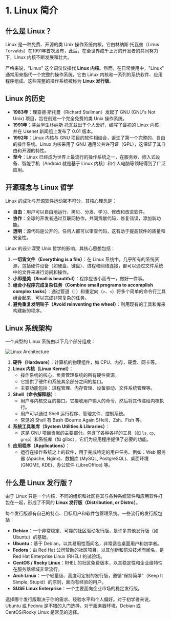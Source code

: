 # 1. Linux 简介

## 什么是 Linux？

Linux 是一种免费、开源的类 Unix 操作系统内核。它由林纳斯·托瓦兹（Linus Torvalds）在1991年首次发布，此后，在全世界成千上万的开发者的共同努力下，Linux 内核不断发展和壮大。

严格来说，"Linux" 这个词仅仅指代 **Linux 内核**。然而，在日常使用中，"Linux" 通常用来指代一个完整的操作系统，它由 Linux 内核和一系列的系统软件、应用程序组成。这些完整的操作系统被称为 **Linux 发行版**。

## Linux 的历史

- **1983年**：理查德·斯托曼（Richard Stallman）发起了 GNU (GNU's Not Unix) 项目，旨在创建一个完全免费的类 Unix 操作系统。
- **1991年**：芬兰学生林纳斯·托瓦兹出于个人爱好，编写了最初的 Linux 内核，并在 Usenet 新闻组上发布了 0.01 版本。
- **1992年**：Linux 内核与 GNU 项目的软件相结合，诞生了第一个完整的、自由的操作系统。Linux 内核采用了 GNU 通用公共许可证（GPL），这保证了其自由和开源的特性。
- **至今**：Linux 已经成为世界上最流行的操作系统之一，在服务器、嵌入式设备、智能手机（Android 就是基于 Linux 内核）和个人电脑等领域得到了广泛应用。

## 开源理念与 Linux 哲学

Linux 的成功与开源软件运动密不可分。其核心理念是：

- **自由**：用户可以自由地运行、拷贝、分发、学习、修改和改进软件。
- **协作**：全球的开发者通过互联网协作，共同贡献代码，修复错误，添加新功能。
- **透明**：源代码是公开的，任何人都可以审查代码，这有助于提高软件的质量和安全性。

Linux 的设计深受 Unix 哲学的影响，其核心思想包括：

1.  **一切皆文件（Everything is a file）**：在 Linux 系统中，几乎所有的系统资源，包括硬件设备（如硬盘、键盘）、进程和网络连接，都可以通过文件系统中的文件来进行访问和操作。
2.  **小即是美（Small is beautiful）**：程序应该小而专一，做好一件事。
3.  **组合小程序完成复杂任务（Combine small programs to accomplish complex tasks）**：通过管道（`|`）和重定向（`>`、`<`）将多个简单的命令行工具组合起来，可以完成非常复杂的任务。
4.  **避免重复发明轮子（Avoid reinventing the wheel）**：利用现有的工具和库来构建新的程序。

## Linux 系统架构

一个典型的 Linux 系统由以下几个部分组成：

![Linux Architecture](https://i.imgur.com/your-architecture-image.png)  <!-- 你需要替换成真实的图片链接 -->

1.  **硬件（Hardware）**：计算机的物理组件，如 CPU、内存、硬盘、网卡等。
2.  **Linux 内核（Linux Kernel）**：
    - 操作系统的核心，负责管理系统的所有硬件资源。
    - 它提供了硬件和系统其余部分之间的接口。
    - 主要功能包括：进程管理、内存管理、设备驱动、文件系统管理等。
3.  **Shell（命令解释器）**：
    - 用户与内核交互的接口。它接收用户输入的命令，然后将其传递给内核执行。
    - 用户可以通过 Shell 运行程序、管理文件、控制系统。
    - 常见的 Shell 有 Bash (Bourne Again SHell)、Zsh、Fish 等。
4.  **系统工具和库（System Utilities & Libraries）**：
    - 这是 GNU 项目贡献的主要部分。包含了各种各样的工具（如 `ls`, `cp`, `grep`）和系统库（如 glibc），它们为应用程序提供了必要的功能。
5.  **应用程序（Applications）**：
    - 运行在操作系统之上的软件，用于完成特定的用户任务。例如：Web 服务器 (Apache, Nginx)、数据库 (MySQL, PostgreSQL)、桌面环境 (GNOME, KDE)、办公软件 (LibreOffice) 等。

## 什么是 Linux 发行版？

由于 Linux 只是一个内核，不同的组织和社区将其与各种系统软件和应用软件打包在一起，形成了不同的 **Linux 发行版（Distribution, or Distro）**。

每个发行版都有自己的特点、目标用户和软件包管理系统。一些流行的发行版包括：

- **Debian**：一个非常稳定、可靠的社区驱动发行版，是许多其他发行版（如 Ubuntu）的基础。
- **Ubuntu**：基于 Debian，以其易用性而闻名，非常适合桌面用户和初学者。
- **Fedora**：由 Red Hat 公司赞助的社区项目，以其创新和前沿技术而闻名，是 Red Hat Enterprise Linux (RHEL) 的试验场。
- **CentOS / Rocky Linux**：RHEL 的社区免费版本，以其稳定性和企业级特性在服务器领域非常流行。
- **Arch Linux**：一个轻量级、高度可定制的发行版，遵循"保持简单"（Keep It Simple, Stupid）的原则，面向有经验的用户。
- **SUSE Linux Enterprise**：一个主要面向企业市场的稳定发行版。

选择哪个发行版取决于你的需求、经验水平和个人偏好。对于初学者来说，Ubuntu 或 Fedora 是不错的入门选择。对于服务器环境，Debian 或 CentOS/Rocky Linux 是常见的选择。 